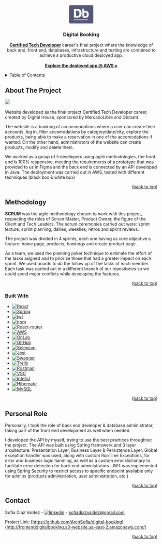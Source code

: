 
<!-- PROJECT LOGO -->
<br />
<div align="center">
  <a href="https://github.com/ArchSofia/digital-booking">
    <img src="https://github.com/ArchSofia/digital-booking/blob/main/grupo-04-front/src/multimedia/logo1.png" alt="Digital Booking Logo" width="80" height="60">
  </a>

<h3 align="center">Digital Booking</h3>

  <p align="center">
    <a href="https://www.digitalhouse.com/ar/productos/programacion/certified-tech-developer"><strong>Certified Tech Developer</strong></a> career's final project where the knowledge of back end, front end, databases, infrastructure and testing are combined to achieve a productive cloud deployed app.
    <br />
    <br />
    <a href="http://frontenddigitalbooking.s3-website.us-east-2.amazonaws.com/"><strong>Explore the deployed app @ AWS »</strong></a>
  </p>
</div>

<!-- TABLE OF CONTENTS -->
<details>
  <summary>Table of Contents</summary>
  <ol>
    <li>
      <a href="#about-the-project">About The Project</a>
      <ul>
        <li><a href="#methodology">Methodology</a></li>
        <li><a href="#built-with">Built With</a></li>
      </ul>
    </li>
    <li><a href="#personal-role">Personal role</a></li>
    <li><a href="#contact">Contact</a></li>
  </ol>
</details>



<!-- ABOUT THE PROJECT -->
## About The Project

<img src="https://res.cloudinary.com/djshhutej/image/upload/v1681482890/Screen_Shot_2023-04-14_at_11.34.26_ffyase.png"></img>

Website developed as the final project Certified Tech Developer career, created by Digital House, sponsored by MercadoLibre and Globant.

The website is a booking of accommodations where a user can create their accounts, log in, filter accomodations by category/date/city, explore the products, being able to make a reservation in one of the accomodations if wanted. On the other hand, administrators of the website can create products, modify and delete them.

We worked as a group of 5 developers using agile methodologies, the front end is 100% responsive, meeting the requirements of a prototype that was provided to us in Figma and the back end is connected by an API developed in Java. The deployment was carried out in AWS, tested with different techniques (black box & white box)

<p align="right">(<a href="#readme-top">back to top</a>)</p>

## Methodology

**SCRUM** was the agile methodology chosen to work with this project, respecting the roles of Scrum Master, Product Owner, the figure of the Client and Tech Leaders. The scrum ceremonies carried out were: sprint lecture, sprint planning, dailies, weeklies, retros and sprint reviews. 

The project was divided in 4 sprints, each one having as core objective a feature: home page, products, bookings and create product page.

As a team, we used the planning poker technique to estimate the effort of the tasks asigned and to priorize those that had a greater impact on each sprint. We used boards to do the follow up of the tasks of each member. Each task was carried out in a different branch of our repositories so we could avoid major conflicts while developing the features.

<p align="right">(<a href="#readme-top">back to top</a>)</p>

<!-- BUILT WITH -->
### Built With

* [![React][React.js]][React-url]
* [![Spring][Spring]][Spring-url]
* [![jwt][jwt]][jwt-url]
* [![npm][npm]][npm-url]
* [![React-router][React-router]][React-router-url] 
* [![AWS][AWS]][AWS-url] 
* [![GitLab][GitLab]][GitLab-url]
* [![GitHub][GitHub]][GitHub-url]
* [![Selenium][Selenium]][Selenium-url]
* [![Jest][Jest]][Jest-url]
* [![Swagger][Swagger]][Swagger-url]
* [![Trello][Trello]][Trello-url]
* [![Postman][Postman]][Postman-url]
* [![VSC][VSC]][VSC-url]
* [![IntelliJ][IntelliJ]][IntelliJ-url]
* [![Hibernate][Hibernate]][Hibernate-url]
* [![MySQL][MySQL]][MySQL-url]

<p align="right">(<a href="#readme-top">back to top</a>)</p>

<!-- PERSONAL ROLE -->
## Personal Role

Personally, I took the role of back end developer & database administrator, taking part of the front end development as well when needed. 

I developed the API by myself, trying to use the best practices throughout the project. The API was built using Spring framework and 3 layer arquitecture: Presentation Layer, Business Layer & Persistence Layer. Global exception handler was used, along with custom RunTime Exceptions, for error and business logic handling, as well as a custom error dictionary to facilitate error detection for back end administrators. JWT was implemented using Spring Security to restrict access to specific endpoint available only for admins (products administration, user administration, etc.)



<p align="right">(<a href="#readme-top">back to top</a>)</p>


<!-- CONTACT -->
## Contact

Sofia Diaz Valdez - [![linkedin][linkedin-shield]][linkedin-url] - sofiadiazvaldez@gmail.com

Project Link: [https://github.com/ArchSofia/digital-booking](http://frontenddigitalbooking.s3-website.us-east-2.amazonaws.com/)

<p align="right">(<a href="#readme-top">back to top</a>)</p>


<!-- MARKDOWN LINKS & IMAGES -->
<!-- https://www.markdownguide.org/basic-syntax/#reference-style-links -->
[linkedin-shield]: https://img.shields.io/badge/-LinkedIn-black.svg?style=for-the-badge&logo=linkedin&colorB=555
[linkedin-url]: https://www.linkedin.com/in/sofia-diaz-valdez-dev/
[product-screenshot]: images/screenshot.png
[AWS]: https://img.shields.io/badge/AWS-%23FF9900.svg?style=for-the-badge&logo=amazon-aws&logoColor=white
[AWS-url]: https://aws.amazon.com/
[GitLab]: https://img.shields.io/badge/gitlab-%23181717.svg?style=for-the-badge&logo=gitlab&logoColor=white
[GitLab-url]: https://about.gitlab.com/
[GitHub]: https://img.shields.io/badge/github-%23121011.svg?style=for-the-badge&logo=github&logoColor=white
[GitHub-url]: https://github.com/
[React.js]: https://img.shields.io/badge/React-20232A?style=for-the-badge&logo=react&logoColor=61DAFB
[React-url]: https://reactjs.org/
[React-router]: https://img.shields.io/badge/React_Router-CA4245?style=for-the-badge&logo=react-router&logoColor=white
[React-router-url]: https://reactrouter.com/en/main
[Spring]: https://img.shields.io/badge/spring-%236DB33F.svg?style=for-the-badge&logo=spring&logoColor=white
[Spring-url]: https://spring.io/
[jwt]: https://img.shields.io/badge/JWT-black?style=for-the-badge&logo=JSON%20web%20tokens
[jwt-url]: https://jwt.io/
[npm]: https://img.shields.io/badge/NPM-%23000000.svg?style=for-the-badge&logo=npm&logoColor=white
[npm-url]: https://www.npmjs.com/

[Selenium]: https://img.shields.io/badge/-selenium-%43B02A?style=for-the-badge&logo=selenium&logoColor=white
[Selenium-url]: https://www.selenium.dev/
[Jest]: https://img.shields.io/badge/-jest-%23C21325?style=for-the-badge&logo=jest&logoColor=white
[Jest-url]: https://jestjs.io/
[Swagger]: https://img.shields.io/badge/-Swagger-%23Clojure?style=for-the-badge&logo=swagger&logoColor=white
[Swagger-url]: https://swagger.io/

[Trello]: https://img.shields.io/badge/Trello-%23026AA7.svg?style=for-the-badge&logo=Trello&logoColor=white
[Trello-url]: https://trello.com/
[Postman]: https://img.shields.io/badge/Postman-FF6C37?style=for-the-badge&logo=postman&logoColor=white
[Postman-url]: https://www.postman.com/
[VSC]: https://img.shields.io/badge/Visual_Studio_Code-0078D4?style=for-the-badge&logo=visual%20studio%20code&logoColor=white
[VSC-url]: https://code.visualstudio.com/
[IntelliJ]: https://img.shields.io/badge/IntelliJ_IDEA-000000.svg?style=for-the-badge&logo=intellij-idea&logoColor=white
[IntelliJ-url]: https://www.jetbrains.com/es-es/idea/
[Hibernate]: https://img.shields.io/badge/Hibernate-59666C?style=for-the-badge&logo=Hibernate&logoColor=white
[Hibernate-url]: https://hibernate.org/
[MySQL]: https://img.shields.io/badge/MySQL-00000F?style=for-the-badge&logo=mysql&logoColor=white
[MySQL-url]: https://www.mysql.com/
